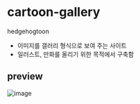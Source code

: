 # cartoon-gallery
hedgehogtoon
- 이미지를 갤러리 형식으로 보여 주는 사이트
- 일러스트, 만화를 올리기 위한 목적에서 구축함

## preview
![image](https://user-images.githubusercontent.com/61646760/185561632-610b5a05-274c-4877-99db-fe34ceeeda57.png)
